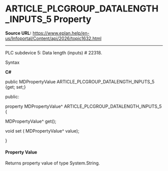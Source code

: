 # ARTICLE_PLCGROUP_DATALENGTH_INPUTS_5 Property

**Source URL:** https://www.eplan.help/en-us/Infoportal/Content/api/2026/topic1632.html

---

PLC subdevice 5: Data length (inputs) # 22318.

Syntax

**C#**



public MDPropertyValue ARTICLE_PLCGROUP_DATALENGTH_INPUTS_5 {get; set;}

public:

property MDPropertyValue^ ARTICLE_PLCGROUP_DATALENGTH_INPUTS_5 {

   MDPropertyValue^ get();

   void set (    MDPropertyValue^ value);

}


#### Property Value

Returns property value of type System.String.
